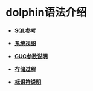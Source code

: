 # dolphin语法介绍

-   **[SQL参考](dolphin-SQL参考.md)**  

-   **[系统视图](dolphin-系统视图.md)**  

-   **[GUC参数说明](dolphin-GUC参数说明.md)**  

-   **[存储过程](dolphin-存储过程.md)**

-   **[标识符说明](dolphin-标识符说明.md)**

